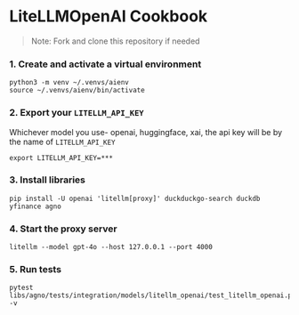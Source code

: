 # LiteLLMOpenAI Cookbook

> Note: Fork and clone this repository if needed
### 1. Create and activate a virtual environment

```shell
python3 -m venv ~/.venvs/aienv
source ~/.venvs/aienv/bin/activate
```

### 2. Export your `LITELLM_API_KEY`
Whichever model you use- openai, huggingface, xai, the api key will be by the name of `LITELLM_API_KEY`

```shell
export LITELLM_API_KEY=***
```

### 3. Install libraries

```shell
pip install -U openai 'litellm[proxy]' duckduckgo-search duckdb yfinance agno
```

### 4. Start the proxy server

```shell
litellm --model gpt-4o --host 127.0.0.1 --port 4000
```


### 5. Run tests

```shell
pytest libs/agno/tests/integration/models/litellm_openai/test_litellm_openai.py -v
```